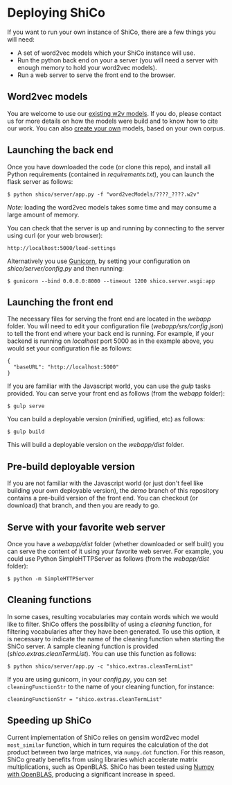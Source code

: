 # Deploying ShiCo
If you want to run your own instance of ShiCo, there are a few things you will need:

 - A set of word2vec models which your ShiCo instance will use.
 - Run the python back end on your a server (you will need a server with enough memory to hold your word2vec models).
 - Run a web server to serve the front end to the browser.

## Word2vec models

You are welcome to use our [existing w2v models](http://doi.org/10.5281/zenodo.1189328). If you do, please contact us for more details on how the models were build and to know how to cite our work. You can also [create your own](./buildingModels.md) models, based on your own corpus.

## Launching the back end

Once you have downloaded the code (or clone this repo), and install all Python requirements (contained in *requirements.txt*), you can launch the flask server as follows:
```
$ python shico/server/app.py -f "word2vecModels/????_????.w2v"
```

*Note:* loading the word2vec models takes some time and may consume a large amount of memory.

You can check that the server is up and running by connecting to the server using curl (or your web browser):
```
http://localhost:5000/load-settings
```

Alternatively you use [Gunicorn](http://gunicorn.org/), by setting your configuration on *shico/server/config.py* and then running:

```
$ gunicorn --bind 0.0.0.0:8000 --timeout 1200 shico.server.wsgi:app
```

## Launching the front end

The necessary files for serving the front end are located in the *webapp* folder. You will need to edit your configuration file (*webapp/srs/config.json*) to tell the front end where your back end is running. For example, if your backend is running on *localhost* port 5000 as in the example above, you would set your configuration file as follows:

```
{
  "baseURL": "http://localhost:5000"
}
```

If you are familiar with the Javascript world, you can use the *gulp* tasks provided. You can serve your front end as follows (from the *webapp* folder):
```
$ gulp serve
```

You can build a deployable version (minified, uglified, etc) as follows:
```
$ gulp build
```
This will build a deployable version on the *webapp/dist* folder.

## Pre-build deployable version

If you are not familiar with the Javascript world (or just don't feel like building your own deployable version), the *demo* branch of this repository contains a pre-build version of the front end. You can checkout (or download) that branch, and then you are ready to go.

## Serve with your favorite web server

Once you have a *webapp/dist* folder (whether downloaded or self built) you can serve the content of it using your favorite web server. For example, you could use Python SimpleHTTPServer as follows (from the *webapp/dist* folder):
```
$ python -m SimpleHTTPServer
```

## Cleaning functions
In some cases, resulting vocabularies may contain words which we would like to filter. ShiCo offers the possibility of using a *cleaning* function, for filtering vocabularies after they have been generated. To use this option, it is necessary to indicate the name of the cleaning function when starting the ShiCo server. A sample cleaning function is provided (*shico.extras.cleanTermList*). You can use this function as follows:
```
$ python shico/server/app.py -c "shico.extras.cleanTermList"
```

If you are using gunicorn, in your *config.py*, you can set `cleaningFunctionStr` to the name of your cleaning function, for instance:

```
cleaningFunctionStr = "shico.extras.cleanTermList"
```

## Speeding up ShiCo

Current implementation of ShiCo relies on gensim word2vec model `most_similar` function, which in turn requires the calculation of the dot product between two large matrices, via `numpy.dot` function. For this reason, ShiCo greatly benefits from using libraries which accelerate matrix multiplications, such as OpenBLAS. ShiCo has been tested using [Numpy with OpenBLAS](https://hunseblog.wordpress.com/2014/09/15/installing-numpy-and-openblas/), producing a significant increase in speed.
